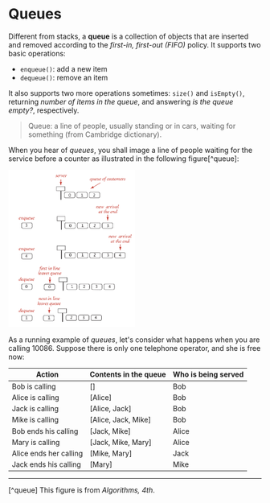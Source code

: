 # Queues
Different from stacks, a **queue** is a collection of objects that are inserted and removed according to the *first-in, first-out (FIFO)* policy. It supports two basic operations:

- `enqueue()`: add a new item
- `dequeue()`: remove an item

It also supports two more operations sometimes: `size()` and `isEmpty()`, returning *number of items in the queue*, and answering *is the queue empty?*, respectively.

> Queue: a line of people, usually standing or in cars, waiting for something (from Cambridge dictionary).

When you hear of *queues*, you shall image a line of people waiting for the service before a counter as illustrated in the following figure[^queue]:

<img src="image/queue.png" width="50%">


As a running example of *queues*, let's consider what happens when you are calling 10086. Suppose there is only one telephone operator, and she is free now:

| Action | Contents in the queue | Who is being served |
| ----- | ------ | -------- |
| Bob is calling | [] | Bob |
| Alice is calling | [Alice] | Bob |
| Jack is calling | [Alice, Jack] | Bob |
| Mike is calling | [Alice, Jack, Mike] | Bob |
| Bob ends his calling | [Jack, Mike] | Alice |
| Mary is calling | [Jack, Mike, Mary] | Alice |
| Alice ends her calling | [Mike, Mary] | Jack |
| Jack ends his calling | [Mary] | Mike | 


---
[^queue] This figure is from *Algorithms, 4th*.